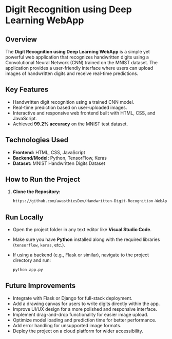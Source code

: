# Digit Recognition using Deep Learning WebApp

## Overview

The **Digit Recognition using Deep Learning WebApp** is a simple yet powerful web application that recognizes handwritten digits using a Convolutional Neural Network (CNN) trained on the MNIST dataset. The application provides a user-friendly interface where users can upload images of handwritten digits and receive real-time predictions.

## Key Features

- Handwritten digit recognition using a trained CNN model.
- Real-time prediction based on user-uploaded images.
- Interactive and responsive web frontend built with HTML, CSS, and JavaScript.
- Achieved **99.2% accuracy** on the MNIST test dataset.

## Technologies Used

- **Frontend:** HTML, CSS, JavaScript
- **Backend/Model:** Python, TensorFlow, Keras
- **Dataset:** MNIST Handwritten Digits Dataset

## How to Run the Project

1. **Clone the Repository:**

   ```bash
   https://github.com/awasthiesDev/Handwritten-Digit-Recognition-WebApp.git

## Run Locally

- Open the project folder in any text editor like **Visual Studio Code**.

- Make sure you have **Python** installed along with the required libraries (`tensorflow`, `keras`, etc.).

- If using a backend (e.g., Flask or similar), navigate to the project directory and run:

  ```bash
  python app.py

## Future Improvements

- Integrate with Flask or Django for full-stack deployment.
- Add a drawing canvas for users to write digits directly within the app.
- Improve UI/UX design for a more polished and responsive interface.
- Implement drag-and-drop functionality for easier image upload.
- Optimize model loading and prediction time for better performance.
- Add error handling for unsupported image formats.
- Deploy the project on a cloud platform for wider accessibility.
